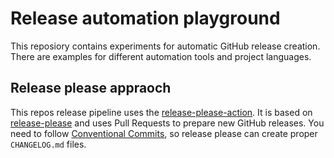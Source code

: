 # Release automation playground

This reposiory contains experiments for automatic GitHub release creation.
There are examples for different automation tools and project languages.

## Release please appraoch

This repos release pipeline uses the [release-please-action](https://github.com/google-github-actions/release-please-action).
It is based on [release-please](https://github.com/googleapis/release-please) and uses Pull Requests to prepare new GitHub releases.
You need to follow [Conventional Commits](https://www.conventionalcommits.org/en/v1.0.0/), so release please can create proper `CHANGELOG.md` files.
